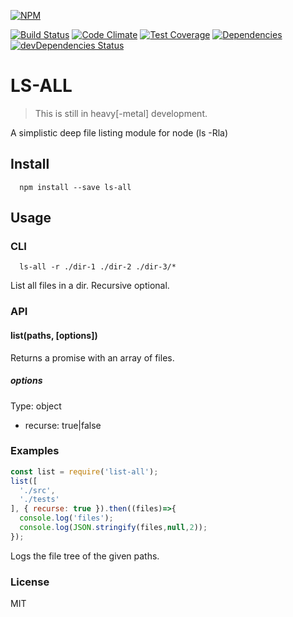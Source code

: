 [![NPM](https://nodei.co/npm/ls-all.png)](https://nodei.co/npm/ls-all/)

[![Build Status](https://travis-ci.org/cantidio/node-ls-all.svg?branch=master)](https://travis-ci.org/cantidio/node-ls-all)
[![Code Climate](https://codeclimate.com/github/cantidio/node-ls-all/badges/gpa.svg)](https://codeclimate.com/github/cantidio/node-ls-all)
[![Test Coverage](https://codeclimate.com/github/cantidio/node-ls-all/badges/coverage.svg)](https://codeclimate.com/github/cantidio/node-ls-all/coverage)
[![Dependencies](https://david-dm.org/cantidio/node-ls-all.svg)](https://david-dm.org/cantidio/node-ls-all)
[![devDependencies Status](https://david-dm.org/cantidio/node-ls-all/dev-status.svg)](https://david-dm.org/cantidio/node-ls-all#info=devDependencies)


# LS-ALL
> This is still in heavy[-metal] development.

A simplistic deep file listing module for node (ls -Rla)

## Install
```
  npm install --save ls-all
```
## Usage
### CLI
```
  ls-all -r ./dir-1 ./dir-2 ./dir-3/*
```
List all files in a dir. Recursive optional.

### API
#### list(paths, [options])
Returns a promise with an array of files.

##### options
Type: object
* recurse: true|false

### Examples
```js
const list = require('list-all');
list([
  './src',
  './tests'
], { recurse: true }).then((files)=>{
  console.log('files');
  console.log(JSON.stringify(files,null,2));
});
```
Logs the file tree of the given paths.

### License
MIT
